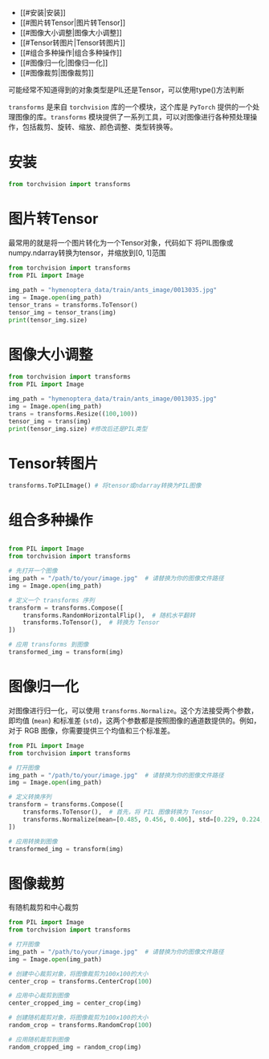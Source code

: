 - [[#安装|安装]]
- [[#图片转Tensor|图片转Tensor]]
- [[#图像大小调整|图像大小调整]]
- [[#Tensor转图片|Tensor转图片]]
- [[#组合多种操作|组合多种操作]]
- [[#图像归一化|图像归一化]]
- [[#图像裁剪|图像裁剪]]



可能经常不知道得到的对象类型是PIL还是Tensor，可以使用type()方法判断

`transforms` 是来自 `torchvision` 库的一个模块，这个库是 `PyTorch` 提供的一个处理图像的库。`transforms` 模块提供了一系列工具，可以对图像进行各种预处理操作，包括裁剪、旋转、缩放、颜色调整、类型转换等。



# 安装

```python
from torchvision import transforms
```


# 图片转Tensor
最常用的就是将一个图片转化为一个Tensor对象，代码如下
将PIL图像或numpy.ndarray转换为tensor，并缩放到[0, 1]范围

```python
from torchvision import transforms  
from PIL import Image  
  
img_path = "hymenoptera_data/train/ants_image/0013035.jpg"  
img = Image.open(img_path)  
tensor_trans = transforms.ToTensor()  
tensor_img = tensor_trans(img)  
print(tensor_img.size)
```

#  图像大小调整

```python
from torchvision import transforms  
from PIL import Image  
  
img_path = "hymenoptera_data/train/ants_image/0013035.jpg"  
img = Image.open(img_path)  
trans = transforms.Resize((100,100))  
tensor_img = trans(img)  
print(tensor_img.size) #修改后还是PIL类型
```


# Tensor转图片

```python
transforms.ToPILImage() # 将tensor或ndarray转换为PIL图像
```


# 组合多种操作

```python

from PIL import Image
from torchvision import transforms

# 先打开一个图像
img_path = "/path/to/your/image.jpg"  # 请替换为你的图像文件路径
img = Image.open(img_path)

# 定义一个 transforms 序列
transform = transforms.Compose([
    transforms.RandomHorizontalFlip(),  # 随机水平翻转
    transforms.ToTensor(),  # 转换为 Tensor
])

# 应用 transforms 到图像
transformed_img = transform(img)

```


# 图像归一化
对图像进行归一化，可以使用 `transforms.Normalize`。这个方法接受两个参数，即均值 (`mean`) 和标准差 (`std`)，这两个参数都是按照图像的通道数提供的。例如，对于 RGB 图像，你需要提供三个均值和三个标准差。

```python
from PIL import Image
from torchvision import transforms

# 打开图像
img_path = "/path/to/your/image.jpg"  # 请替换为你的图像文件路径
img = Image.open(img_path)

# 定义转换序列
transform = transforms.Compose([
    transforms.ToTensor(),  # 首先，将 PIL 图像转换为 Tensor
    transforms.Normalize(mean=[0.485, 0.456, 0.406], std=[0.229, 0.224, 0.225]),  # 然后，对 Tensor 图像进行归一化
])

# 应用转换到图像
transformed_img = transform(img)

```



# 图像裁剪
有随机裁剪和中心裁剪

```python
from PIL import Image
from torchvision import transforms

# 打开图像
img_path = "/path/to/your/image.jpg"  # 请替换为你的图像文件路径
img = Image.open(img_path)

# 创建中心裁剪对象，将图像裁剪为100x100的大小
center_crop = transforms.CenterCrop(100)

# 应用中心裁剪到图像
center_cropped_img = center_crop(img)

# 创建随机裁剪对象，将图像裁剪为100x100的大小
random_crop = transforms.RandomCrop(100)

# 应用随机裁剪到图像
random_cropped_img = random_crop(img)

```















